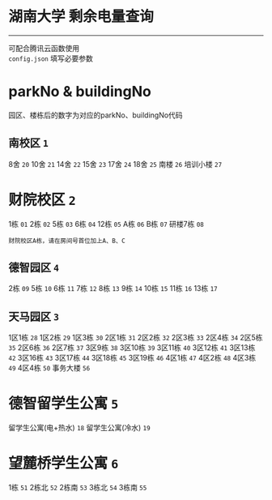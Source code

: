 # 湖南大学 剩余电量查询

---

可配合腾讯云函数使用  
`config.json` 填写必要参数

# parkNo & buildingNo

园区、楼栋后的数字为对应的parkNo、buildingNo代码

## 南校区 `1`

8舍 `20` 10舍 `21` 14舍 `22`
15舍 `23` 17舍 `24` 18舍 `25`
南楼 `26` 培训小楼 `27`

# 财院校区 `2`

1栋 `01` 2栋 `02` 5栋 `03`
6栋 `04` 12栋 `05` A栋 `06`
B栋 `07` 研楼7栋 `08`

```财院校区A栋，请在房间号首位加上A、B、C ```

## 德智园区 `4`

2栋 `09` 5栋 `10` 6栋 `11`
7栋 `12` 8栋 `13` 9栋 `14`
10栋 `15` 11栋 `16` 13栋 `17`

## 天马园区 `3`

1区1栋 `28` 1区2栋 `29` 1区3栋 `30`
2区1栋 `31` 2区2栋 `32` 2区3栋 `33`
2区4栋 `34` 2区5栋 `35` 2区6栋 `36`
2区7栋 `37` 3区9栋 `38` 3区10栋 `39`
3区11栋 `40` 3区12栋 `41` 3区13栋 `42`
3区16栋 `43` 3区17栋 `44` 3区18栋 `45`
3区19栋 `46` 4区1栋 `47` 4区2栋 `48`
4区3栋 `49` 4区4栋 `50` 事务大楼 `56`

# 德智留学生公寓 `5`

留学生公寓(电+热水) `18` 留学生公寓(冷水) `19`

# 望麓桥学生公寓 `6`

1栋 `51` 2栋北 `52` 2栋南 `53`
3栋北 `54` 3栋南 `55` 
